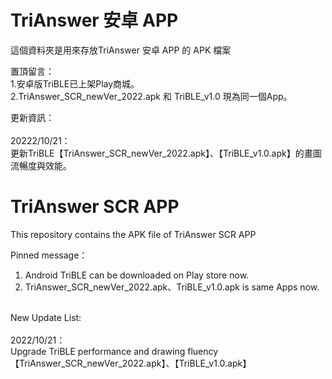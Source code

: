 # TriAnswer 安卓 APP
這個資料夾是用來存放TriAnswer 安卓 APP 的 APK 檔案

置頂留言：<br>
1.安卓版TriBLE已上架Play商城。<br> 
2.TriAnswer_SCR_newVer_2022.apk 和 TriBLE_v1.0 現為同一個App。

更新資訊：<br><br>
20222/10/21：<br>
更新TriBLE【TriAnswer_SCR_newVer_2022.apk】、【TriBLE_v1.0.apk】的畫圖流暢度與效能。


# TriAnswer SCR APP
This repository contains the APK file of TriAnswer SCR APP

Pinned message：<br>
1. Android TriBLE can be downloaded on Play store now.<br>
2. TriAnswer_SCR_newVer_2022.apk、TriBLE_v1.0.apk is same Apps now.

<br>
New Update List:<br><br>
2022/10/21：<br>
Upgrade TriBLE performance and drawing fluency【TriAnswer_SCR_newVer_2022.apk】、【TriBLE_v1.0.apk】
